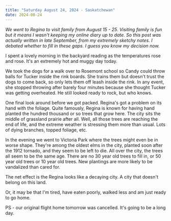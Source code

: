 ```yaml
---
title: "Saturday August 24, 2024 - Saskatchewan"
date: 2024-08-24
---
```


_We went to Regina to visit family from August 15 - 25.  Visiting family is fun but it means I wasn't keeping my online diary up to date.  So this post was actually written in late September, from my extremely sketchy notes. I debated whether to fill in these gaps.  I guess you know my decision now._

I spent a lovely morning in the backyard reading as the temperatures rose and rose.  It's an extremely hot and muggy day today.  

We took the dogs for a walk over to Rosemont school so Candy could throw balls for Tucker inside the rink boards.  She trains them but doesn't trust the dogs to come back, so only lets them off leash inside the rink.  In any event, she stopped throwing after barely four minutes because she thought Tucker was getting overheated.  He still looked ready to rock, but who knows.  

One final look around before we got packed. Regina's got a problem on its hand with the foliage.  Quite famously, Regina is known for having hand planted the hundred thousand or so trees that grow here.  The city sits the middle of grassland prairie after all.  Well, all those trees are reaching the end of life, and the extreme weather is stressing them more than usual.  Lots of dying branches, topped foliage, etc. 

In the evening we went to Victoria Park where the trees might even be in worse shape.  They're among the oldest elms in the city, planted soon after the 1912 tornado, and they seem to be left to die.  All over the city, the trees all seem to be the same age. There are no 30 year old trees to fill in, or 50 year old trees or 10 year old trees.  New plantings are more likely to be vandalized than cared for.  

The net effect is the Regina looks like a decaying city.  A city that doesn't belong on this land.

Or, it may be that I'm tired, have eaten poorly, walked less and am just ready to go home.  

PS - our original flight home tomorrow was cancelled.  It's going to be a long day.